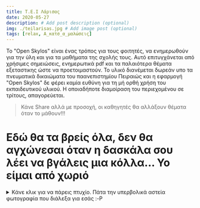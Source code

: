 ```yaml
---
title: T.E.I Λάρισας
date: 2020-05-27
description: # Add post description (optional)
img: ./teilarisas.jpg # Add image post (optional)
tags: [relax, Α_κατσ_α_μαλώσεις]
---
```


Το "Open Skylos" είναι ένας τρόπος για τους φοιτητές, να ενημερωθούν για την ύλη και για τα μαθήματα της σχολής τους. Αυτό επιτυγχάνεται από χρήσιμες σημειώσεις, ενημερωτικά pdf και τα παλαιότερα θέματα εξεταστικης ώστε να προετοιμαστούν. Το υλικό διανέμεται δωρεάν υπο τα πνευματικά δικαιώματα του παανεπιστημίου Πειραιώς και η εφαρμογή "Open Skylos" δε φέρει καμία ευθύνη για τη μή ορθή χρήση του εκπαιδευτικού υλικού. Η οποιαδήποτε διαμοίραση του περιεχομένου σε τρίτους, απαγορεύεται.


> Κάνε Share αλλά με προσοχή, οι καθηγητές θα αλλάξουν θέματα όταν το μάθουν!!!

# Εδώ θα τα βρείς όλα, δεν θα αγχώνεσαι όταν η δασκάλα σου λέει να βγάλεις μια κόλλα... Yo είμαι από χωριό


<details>
  <summary>Κάνε κλικ για να πάρεις πτυχίο. Πάτα την υπερβολικά αστεία φωτογραφία που διάλεξα για εσάς :-P</summary>

  [![button](//summerInLarissa.jpg)](https://drive.google.com/drive/folders/1tCSqK6beUcgIoQ_yWdXY8uOSP114JUOf?usp=sharing)

> Δώσε πόνο και πάρε πτυχίο! (Παρακαλώ να γίνει moto)

</details>



